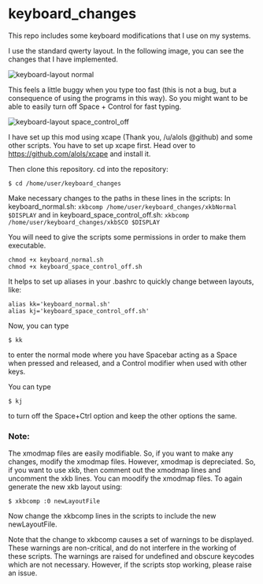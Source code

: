 # keyboard_changes
This repo includes some keyboard modifications that I use on my systems.

I use the standard qwerty layout. In the following image, you can see the changes that I have implemented.

<!-- #![alt tag](https://cloud.githubusercontent.com/assets/22856511/19884944/0d7d292c-a042-11e6-91bd-4b40046dc791.png)

<!-- ![alt tag](https://github.com/shrinidhihr98/keyboard_changes/keyboard layout normal.png) -->

![keyboard-layout normal](https://user-images.githubusercontent.com/22856511/37712532-33175aaa-2d3a-11e8-8c14-891fc60c4452.png)


This feels a little buggy when you type too fast (this is not a bug, but a consequence of using the programs in this way).
So you might want to be able to easily turn off Space + Control for fast typing.

<!-- ![alt tag](https://cloud.githubusercontent.com/assets/22856511/19884946/0ee6a52c-a042-11e6-8f4d-603a57992180.png) -->
![keyboard-layout space_control_off](https://user-images.githubusercontent.com/22856511/37712568-474d123a-2d3a-11e8-8141-7ece306ced9e.png)

I have set up this mod using xcape (Thank you, /u/alols @github) and some other scripts. You have to set up xcape first.
Head over to https://github.com/alols/xcape and install it.

Then clone this repository. 
cd into the repository:
```
$ cd /home/user/keyboard_changes
```

Make necessary changes to the paths in these lines in the scripts:
In keyboard_normal.sh:
`xkbcomp /home/user/keyboard_changes/xkbNormal $DISPLAY`
and in keyboard_space_control_off.sh:
`xkbcomp /home/user/keyboard_changes/xkbSCO $DISPLAY`

You will need to give the scripts some permissions in order to make them executable.
```
chmod +x keyboard_normal.sh
chmod +x keyboard_space_control_off.sh
```
It helps to set up aliases in your .bashrc to quickly change between layouts, like:
 ```
 alias kk='keyboard_normal.sh'
 alias kj='keyboard_space_control_off.sh'
 ```
Now, you can type
```
$ kk
```
to enter the normal mode where you have Spacebar acting as a Space when pressed and released, and a Control modifier when used with other keys.

You can type
```
$ kj
```
to turn off the Space+Ctrl option and keep the other options the same.

### Note: 
The xmodmap files are easily modifiable. So, if you want to make any changes, modify the xmodmap files.
However, xmodmap is depreciated. So,  if you want to use xkb, then comment out the xmodmap lines and uncomment the xkb lines.
You can moodify the xmodmap files. To again generate the new xkb layout using:
```
$ xkbcomp :0 newLayoutFile
```
Now change the xkbcomp lines in the scripts to include the new newLayoutFile.

Note that the change to xkbcomp causes a set of warnings to be displayed. These warnings are non-critical, and do not interfere in the working of these scripts. The warnings are raised for undefined and obscure keycodes which are not necessary. However, if the scripts stop working, please raise an issue.
